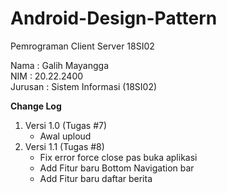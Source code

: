 # Android-Design-Pattern

Pemrograman Client Server 18SI02

Nama    : Galih Mayangga <br/>
NIM     : 20.22.2400 <br/>
Jurusan : Sistem Informasi (18SI02) <br/>

<b>Change Log   </b>
  1. Versi 1.0 (Tugas #7)
     - Awal uploud  <br/>
  2. Versi 1.1 (Tugas #8)
     - Fix error force close pas buka aplikasi 
     - Add Fitur baru Bottom Navigation bar
     - Add Fitur baru daftar berita
